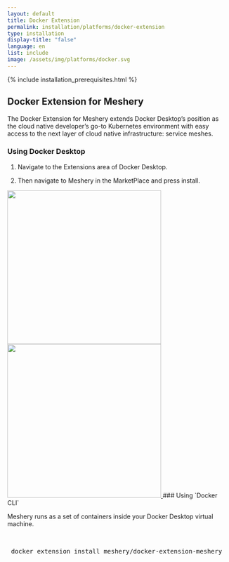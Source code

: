 ```yaml
---
layout: default
title: Docker Extension
permalink: installation/platforms/docker-extension
type: installation
display-title: "false"
language: en
list: include
image: /assets/img/platforms/docker.svg
---
```


{% include installation_prerequisites.html %}

## Docker Extension for Meshery

The Docker Extension for Meshery extends Docker Desktop’s position as the cloud native developer’s go-to Kubernetes environment with easy access to the next layer of cloud native infrastructure: service meshes.

### Using Docker Desktop

1) Navigate to the Extensions area of Docker Desktop.

2) Then navigate to Meshery in the MarketPlace and press install.

<a href="{{ site.baseurl }}/assets/img/platforms/docker-extensions-marketplace.png">
  <img style="width:350px;" src="{{ site.baseurl }}/assets/img/platforms/docker-extensions-marketplace.png">
</a>

<a href="{{ site.baseurl }}/assets/img/platforms/meshery-docker-extension-install.png">
  <img style="width:350px;" src="{{ site.baseurl }}/assets/img/platforms/meshery-docker-extension-install.png">
</a>
### Using `Docker CLI`

Meshery runs as a set of containers inside your Docker Desktop virtual machine.

<pre class="codeblock-pre">
 <div class="codeblock"><div class="clipboardjs">
 docker extension install meshery/docker-extension-meshery
 </div></div>
 </pre>


